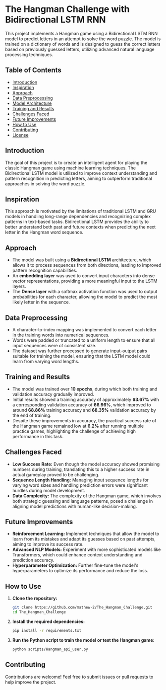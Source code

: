 # The Hangman Challenge with Bidirectional LSTM RNN

This project implements a Hangman game using a Bidirectional LSTM RNN model to predict letters in an attempt to solve the word puzzle. The model is trained on a dictionary of words and is designed to guess the correct letters based on previously guessed letters, utilizing advanced natural language processing techniques.

## Table of Contents
- [Introduction](#introduction)
- [Inspiration](#inspiration)
- [Approach](#approach)
- [Data Preprocessing](#data-preprocessing)
- [Model Architecture](#model-architecture)
- [Training and Results](#training-and-results)
- [Challenges Faced](#challenges-faced)
- [Future Improvements](#future-improvements)
- [How to Use](#how-to-use)
- [Contributing](#contributing)
- [License](#license)

## Introduction
The goal of this project is to create an intelligent agent for playing the classic Hangman game using machine learning techniques. The Bidirectional LSTM model is utilized to improve context understanding and pattern recognition in predicting letters, aiming to outperform traditional approaches in solving the word puzzle.

## Inspiration
This approach is motivated by the limitations of traditional LSTM and GRU models in handling long-range dependencies and recognizing complex patterns in text-based tasks. Bidirectional LSTM provides the ability to better understand both past and future contexts when predicting the next letter in the Hangman word sequence.

## Approach
- The model was built using a **Bidirectional LSTM** architecture, which allows it to process sequences from both directions, leading to improved pattern recognition capabilities.
- An **embedding layer** was used to convert input characters into dense vector representations, providing a more meaningful input to the LSTM layers.
- The **Dense layer** with a softmax activation function was used to output probabilities for each character, allowing the model to predict the most likely letter in the sequence.

## Data Preprocessing
- A character-to-index mapping was implemented to convert each letter in the training words into numerical sequences.
- Words were padded or truncated to a uniform length to ensure that all input sequences were of consistent size.
- The dataset was further processed to generate input-output pairs suitable for training the model, ensuring that the LSTM model could learn from varying word lengths.

## Training and Results
- The model was trained over **10 epochs**, during which both training and validation accuracy gradually improved.
- Initial results showed a training accuracy of approximately **63.67%** with a corresponding validation accuracy of **66.96%**, which improved to around **68.86%** training accuracy and **68.35%** validation accuracy by the end of training.
- Despite these improvements in accuracy, the practical success rate of the Hangman game remained low at **6.2%** after running multiple practice games, highlighting the challenge of achieving high performance in this task.

## Challenges Faced
- **Low Success Rate:** Even though the model accuracy showed promising numbers during training, translating this to a higher success rate in actual gameplay proved to be challenging.
- **Sequence Length Handling:** Managing input sequence lengths for varying word sizes and handling prediction errors were significant hurdles during model development.
- **Data Complexity:** The complexity of the Hangman game, which involves both strategic guessing and language patterns, posed a challenge in aligning model predictions with human-like decision-making.

## Future Improvements
- **Reinforcement Learning:** Implement techniques that allow the model to learn from its mistakes and adapt its guesses based on past attempts, aiming to improve its success rate.
- **Advanced NLP Models:** Experiment with more sophisticated models like Transformers, which could enhance context understanding and prediction accuracy.
- **Hyperparameter Optimization:** Further fine-tune the model's hyperparameters to optimize its performance and reduce the loss.

## How to Use
1. **Clone the repository:**
   ```bash
   git clone https://github.com/mathew-2/The_Hangman_Challenge.git
   cd The_Hangman_Challenge

2. **Install the required dependencies:**
   ```bash
   pip install -r requirements.txt

3. **Run the Python script to train the model or test the Hangman game:**
   ```bash
   python scripts/Hangman_api_user.py

## Contributing
Contributions are welcome! Feel free to submit issues or pull requests to help improve the project.
